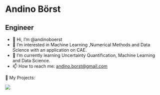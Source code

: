 # Andino Börst
## Engineer

- 👋 Hi, I’m @andinoboerst
- 👀 I’m interested in Machine Learning ,Numerical Methods and Data Science with an application on CAE.
- 🌱 I’m currently learning Uncertainty Quantification, Machine Learning and Data Science.
- 📫 How to reach me: andino.borst@gmail.com

:rocket: My Projects:

[![](https://img.shields.io/badge/-📈%20Covid%20vs%20Temperature-000)](https://github.com/andinoboerst/Covid-19-vs.-Temperature)
